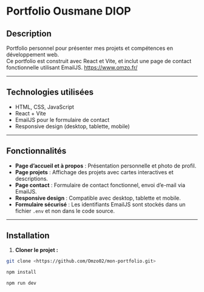 # Portfolio Ousmane DIOP

## Description
Portfolio personnel pour présenter mes projets et compétences en développement web.  
Ce portfolio est construit avec React et Vite, et inclut une page de contact fonctionnelle utilisant EmailJS. 
https://www.omzo.fr/

---

## Technologies utilisées
- HTML, CSS, JavaScript
- React + Vite
- EmailJS pour le formulaire de contact
- Responsive design (desktop, tablette, mobile)

---

## Fonctionnalités
- **Page d’accueil et à propos** : Présentation personnelle et photo de profil.
- **Page projets** : Affichage des projets avec cartes interactives et descriptions.
- **Page contact** : Formulaire de contact fonctionnel, envoi d’e-mail via EmailJS.
- **Responsive design** : Compatible avec desktop, tablette et mobile.
- **Formulaire sécurisé** : Les identifiants EmailJS sont stockés dans un fichier `.env` et non dans le code source.

---

## Installation

1. **Cloner le projet :**
```bash
git clone <https://github.com/Omzo02/mon-portfolio.git>

npm install

npm run dev